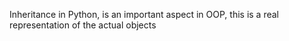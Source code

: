Inheritance in Python, is an important aspect in OOP, this is a real representation of the actual objects
